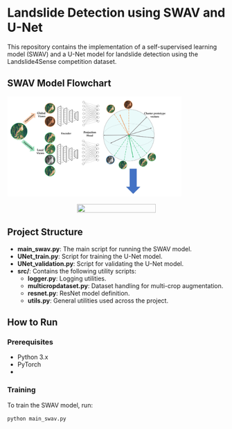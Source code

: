 # Landslide Detection using SWAV and U-Net

This repository contains the implementation of a self-supervised learning model (SWAV) and a U-Net model for landslide detection using the Landslide4Sense competition dataset.


##                              SWAV Model Flowchart

<img src="https://github.com/Hejarshahabi/SWAV/blob/main/swav_model_flowchart1.jpg"  width="80%" height="80%">
<p align="center">
  <img src="https://github.com/Hejarshahabi/SWAV/blob/main/swav_model_flowchart2.jpg"  width="60%" height="30%">
</p>




## Project Structure

- **main_swav.py**: The main script for running the SWAV model.
- **UNet_train.py**: Script for training the U-Net model.
- **UNet_validation.py**: Script for validating the U-Net model.
- **src/**: Contains the following utility scripts:
  - **logger.py**: Logging utilities.
  - **multicropdataset.py**: Dataset handling for multi-crop augmentation.
  - **resnet.py**: ResNet model definition.
  - **utils.py**: General utilities used across the project.

## How to Run

### Prerequisites

- Python 3.x
- PyTorch
- 
### Training

To train the SWAV model, run:

```bash
python main_swav.py
```


